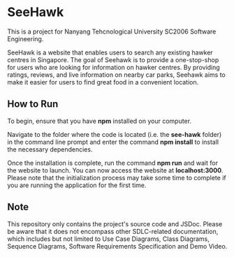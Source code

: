 # SeeHawk
This is a project for Nanyang Tehcnological University SC2006 Software Engineering.

SeeHawk is a website that enables users to search any existing hawker centres in Singapore. The goal of Seehawk is to provide a one-stop-shop for users who are looking for information on hawker centres. By providing ratings, reviews, and live information on nearby car parks, Seehawk aims to make it easier for users to find great food in a convenient location.

## How to Run
To begin, ensure that you have **npm** installed on your computer.

Navigate to the folder where the code is located (i.e. the **see-hawk** folder) in the command line prompt and enter the command **npm install** to install the necessary dependencies.

Once the installation is complete, run the command **npm run** and wait for the website to launch. You can now access the website at **localhost:3000**. Please note that the initialization process may take some time to complete if you are running the application for the first time.

## Note
This repository only contains the project's source code and JSDoc. Please be aware that it does not encompass other SDLC-related documentation, which includes but not limited to Use Case Diagrams, Class Diagrams, Sequence Diagrams, Software Requirements Specification and Demo Video.

